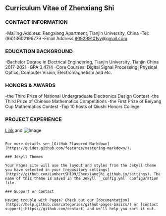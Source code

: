 
## Curriculum Vitae of Zhenxiang Shi
### CONTACT INFORMATION
 -Mailing Address: Pengxiang Apartment, Tianjin University, China
 -Tel:(86)13602196779
 -Email Address:809299101yy@gmail.com

### EDUCATION BACKGROUND
 -Bachelor Degree in Electrical Engineering, Tianjin University, Tianjin China     2017-2021
 -GPA:3.47/4
 -Core Courses: Digital Signal Processing, Physical Optics, Computer Vision, Electromagnetism and etc.

### HONORS & AWARDS
-the Third Prize of National Undergraduate Electronics Design Contest
-the Third Prize of Chinese Mathematics Competitions
-the First Prize of Beiyang Cup Mathematics Contest
-Top 10 hosts of Qiushi Honors College

### PROJECT EXPERIENCE


[Link](url) and ![Image](src)
```

For more details see [GitHub Flavored Markdown](https://guides.github.com/features/mastering-markdown/).

### Jekyll Themes

Your Pages site will use the layout and styles from the Jekyll theme you have selected in your [repository settings](https://github.com/LambertSHI99/ZhenxiangShi.github.io/settings). The name of this theme is saved in the Jekyll `_config.yml` configuration file.

### Support or Contact

Having trouble with Pages? Check out our [documentation](https://help.github.com/categories/github-pages-basics/) or [contact support](https://github.com/contact) and we’ll help you sort it out.

